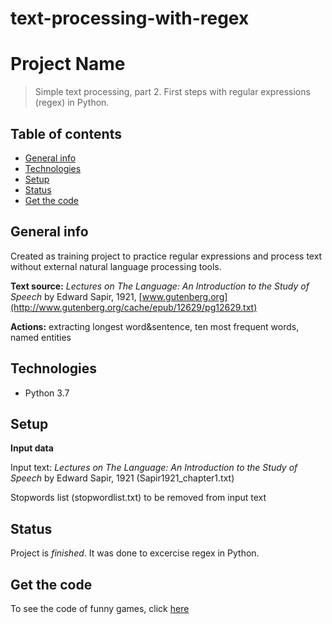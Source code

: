 # text-processing-with-regex

# Project Name
> Simple text processing, part 2. First steps with regular expressions (regex) in Python.

## Table of contents
* [General info](#general-info)
* [Technologies](#technologies)
* [Setup](#setup)
* [Status](#status)
* [Get the code](#get-the-code)

## General info
Created as training project to practice regular expressions and process text without external natural language processing tools.

**Text source:** *Lectures on The Language: An Introduction to the Study of Speech* by Edward Sapir, 1921, 
[www.gutenberg.org](http://www.gutenberg.org/cache/epub/12629/pg12629.txt)

**Actions:** extracting longest word&sentence, ten most frequent words, named entities 

## Technologies
* Python 3.7 

## Setup
**Input data**

Input text: *Lectures on The Language: An Introduction to the Study of Speech* by Edward Sapir, 1921 (Sapir1921_chapter1.txt)

Stopwords list (stopwordlist.txt) to be removed from input text

## Status
Project is _finished_. It was done to excercise regex in Python.

## Get the code
To see the code of funny games, click [here](https://github.com/Malwoiniak/text-processing-with-regex)
